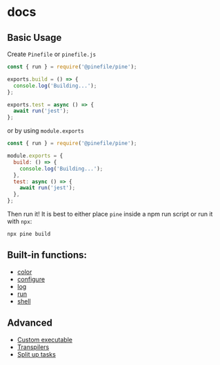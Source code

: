 # docs

## Basic Usage

Create `Pinefile` or `pinefile.js`

```js
const { run } = require('@pinefile/pine');

exports.build = () => {
  console.log('Building...');
};

exports.test = async () => {
  await run('jest');
};
```

or by using `module.exports`

```js
const { run } = require('@pinefile/pine');

module.exports = {
  build: () => {
    console.log('Building...');
  },
  test: async () => {
    await run('jest');
  },
};
```

Then run it! It is best to either place `pine` inside a npm run script or run it with `npx`:

```
npx pine build
```

## Built-in functions:

- [color](api-reference/color.md)
- [configure](api-reference/config.md)
- [log](api-reference/log.md)
- [run](api-reference/run.md)
- [shell](api-reference/shell.md)

## Advanced

- [Custom executable](advanced/custom-executable.md)
- [Transpilers](advanced/transpilers.md)
- [Split up tasks](advanced/split-up-tasks.md)
